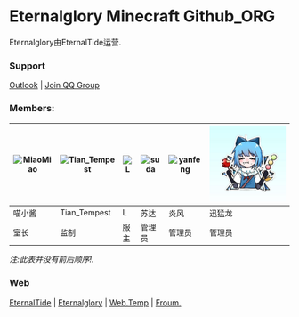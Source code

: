 # Eternalglory Minecraft Github_ORG
Eternalglory由EternalTide运营.
### Support
[Outlook](mailto:EternalTide2019@outlook.com) | [Join QQ Group](http://jq.qq.com/?_wv=1027&k=)
### Members:
| ![MiaoMiao](http://q.qlogo.cn/g?b=qq&nk=2993936607&s=100) | ![Tian_Tempest](http://q.qlogo.cn/g?b=qq&nk=1044955998&s=100) | ![L](http://q.qlogo.cn/g?b=qq&nk=1935786227&s=100) | ![suda](http://q.qlogo.cn/g?b=qq&nk=3119165863&s=100) | ![yanfeng](http://q.qlogo.cn/g?b=qq&nk=292397643&s=100) | ![xunmenglong](images/xunmenglong.jpg) |
|-----------------------------------------------------------|---------------------------------------------------------------|----------------------------------------------------|-------------------------------------------------------|---------------------------------------------------------|---------------------------------------------------------------|
| 喵小酱                                                       | Tian_Tempest                                                  | L                                                  | 苏达                                                    | 炎风                                                      | 迅猛龙                                                           |
| 室长                                                        | 监制                                                            | 服主                                                 | 管理员                                                   | 管理员                                                     | 管理员                                                           |



*注:此表并没有前后顺序!.*

### Web
[EternalTide](https://etstudios.cn) | [Eternalglory](https://etntl.top) | [Web.Temp](/) | [Froum.](https://froum.etstudios.cn)

